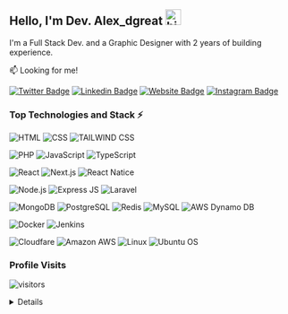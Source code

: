 ## Hello, I'm Dev. Alex_dgreat <img src="https://emoji.slack-edge.com/T02HBS55FCG/cool-doge/aa3c8fd9037a0604.gif" width="28" alt="hi">

I'm a Full Stack Dev. and a Graphic Designer with 2 years of building experience.

:mailbox: Looking for me!


[![Twitter Badge](https://img.shields.io/badge/-@DevAlexdgreat-1DA1F2?style=flat&logo=twitter&logoColor=white)](https://twitter.com/dev.alex_dgreat)
[![Linkedin Badge](https://img.shields.io/badge/-@DevAlexdgreat-0e76a8?style=flat&logo=linkedin&logoColor=white)](https://www.linkedin.com/in/dev-alex-dgreat-%E2%9C%85%EF%B8%8F-713137232)
[![Website Badge](https://img.shields.io/badge/DevAlexdgreat-Portfolio-000000?style=flat&logo=About.me&logoColor=white)](https://www.linkedin.com/in/dev-alex-dgreat-%E2%9C%85%EF%B8%8F-713137232)
[![Instagram Badge](https://img.shields.io/badge/-@DevAlexdgreat-e84393?style=flat&logo=instagram&logoColor=white)](https://instagram.com/dev.alex_dgreat)


### Top Technologies and Stack ⚡️

![HTML](https://img.shields.io/badge/HTML-239120?style=for-the-badge&logo=html5&logoColor=white)
![CSS](https://img.shields.io/badge/CSS3-1572B6?style=for-the-badge&logo=css3&logoColor=white)
![TAILWIND CSS](https://img.shields.io/badge/Tailwind_CSS-38B2AC?style=for-the-badge&logo=tailwind-css&logoColor=white)

![PHP](https://img.shields.io/badge/PHP-777BB4?style=for-the-badge&logo=php&logoColor=white)
![JavaScript](https://img.shields.io/badge/JavaScript-F7DF1E?style=for-the-badge&logo=javascript&logoColor=black)
![TypeScript](https://img.shields.io/badge/TypeScript-007ACC?style=for-the-badge&logo=typescript&logoColor=white)

![React](https://img.shields.io/badge/React-20232A?style=for-the-badge&logo=react&logoColor=61DAFB)
![Next.js](https://img.shields.io/static/v1?style=for-the-badge&message=Next.js&color=000000&logo=Next.js&logoColor=FFFFFF&label=)
![React Natice](https://img.shields.io/badge/React_Native-20232A?style=for-the-badge&logo=react&logoColor=61DAFB)

![Node.js](https://img.shields.io/badge/Node.js-339933?style=for-the-badge&logo=node.js&logoColor=white)
![Express JS](https://img.shields.io/badge/Express.js-404D59?style=for-the-badge)
![Laravel](https://img.shields.io/badge/Laravel-FF2D20?style=for-the-badge&logo=laravel&logoColor=white)


![MongoDB](https://img.shields.io/badge/MongoDB-4EA94B?style=for-the-badge&logo=mongodb&logoColor=white)
![PostgreSQL](https://img.shields.io/badge/PostgreSQL-316192?style=for-the-badge&logo=postgresql&logoColor=white)
![Redis](https://img.shields.io/badge/redis-%23DD0031.svg?&style=for-the-badge&logo=redis&logoColor=white)
![MySQL](https://img.shields.io/badge/MySQL-4479A1?style=for-the-badge&logo=mysql&logoColor=white)
![AWS Dynamo DB](https://img.shields.io/badge/Amazon%20DynamoDB-4053D6?style=for-the-badge&logo=Amazon%20DynamoDB&logoColor=white)


![Docker](https://img.shields.io/static/v1?style=for-the-badge&message=Docker&color=2496ED&logo=Docker&logoColor=FFFFFF&label=)
![Jenkins](https://img.shields.io/badge/Jenkins-D24939?style=for-the-badge&logo=Jenkins&logoColor=white)



![Cloudfare](https://img.shields.io/badge/Cloudflare-F38020?style=for-the-badge&logo=Cloudflare&logoColor=white)
![Amazon AWS](https://img.shields.io/badge/Amazon_AWS-232F3E?style=for-the-badge&logo=amazon-aws&logoColor=white)
![Linux](https://img.shields.io/badge/Linux-FCC624?style=for-the-badge&logo=linux&logoColor=black)
![Ubuntu OS](https://img.shields.io/badge/Ubuntu-E95420?style=for-the-badge&logo=ubuntu&logoColor=white)

### Profile Visits

![visitors](https://komarev.com/ghpvc/?username=dev.alex_dgreat)

<details>

### Github Stats

![Github stats](https://github-readme-stats.vercel.app/api?username=eni4sure&count_private=true&theme=dark&hide=contribs,issues)

</details>
